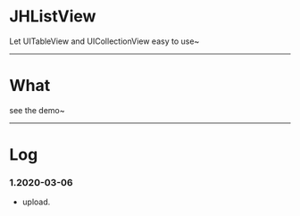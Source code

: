 # JHListView
Let UITableView and UICollectionView easy to use~

---

# What
see the demo~

---

# Log

### 1.2020-03-06
- upload.
